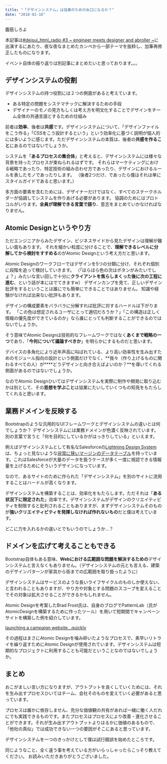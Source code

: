 ```yaml
---
title: "「デザインシステム」は協業のための糸口になるか？"
date: "2018-01-18"
---
```


腹筋しろよ

本記事は[#deisui\_html\_radio #3 ~ engineer meets designer and abroller ~](https://freshlive.tv/masup9/183858)に出演するにあたり、夜な夜なまとめたカンペから一部テーマを抜粋し、加筆再修正したものになります。

イベント自体の振り返りは別記事にまとめたいと思っております。。。

## デザインシステムの役割

デザインシステムの持つ役割には２つの側面があると考えています。

- ある特定の問題をシステマチックに解決するための手段
- デザイナーのモノの見方もしくは考え方を明文化することでデザインをチーム全体の共通言語とするための仕組み

前者は**効率**、後者は**共感**です。デザインシステムについて、「デザインファイルをこう作る」「CSSをこう設計するという」という効率化に基づく説明が個人的には多いように感じます。ただデザインシステムの本質は、後者の**共感を作ること**にあるのではないでしょうか。

システムを「**あるプロセスの集合体**」と考えると、デザインシステムには様々な背景を持ったプロセスが束ねられるはずです。 それらはマーケティングにおける戦略であったり、特定技術の組み合わせ方であったり、デザインにおけるルールを表したモノであったりします。 （後者2つだけ、であったら僕はそれは単にスタイルガイドであると思います。）

多方面の要素を含むためには、デザイナーだけではなく、すべてのステークホルダーが協調してシステムを作りあげる必要があります。 協調のためにはプロトコルがいります。**全員が理解できる言葉で語り**、意志をまとめていかなければなりません。

## Atomic Designというやり方

ただエンジニアからみたデザイン、ビジネスサイドから見たデザインは理解が難しい面もあります。 それを細かい粒度に分けることで、**理解できるレベルに分解してから検討をすすめる**のがAtomic Designという考え方だと思います。

Atomic Designのワークフローではデザインを5つの分類に分け、それぞれ個別に段階を追って検討していきます。 （「ほらほら色の次はボタンがみたいでしょ？」みたいな言い回しで十分に**クライアントを焦らしまくった後に次の工程に進む**、という話が本にはでてきますw） デザインカンプを見て、正しいデザイン批評をするということは誰にでも簡単にできることではありません。 知識や経験がなければ出来ない批評もあります。

デザインの構成要素をバラバラに分解すれば批評に対するハードルは下がります。 「この色は想定されるユーザにとって適切だろうか？」「この構造は正しく情報の優先度ができているのか」なら誰にとっても判断することができるのではないでしょうか。

そう意味でAtomic Designは技術的なフレームワークではなく**あくまで戦略の一つ**であり、「**今何について議論すべきか**」を明らかにするものだと思います。

デバイスの多角化により近年声高に叫ばれている、より高い効率性を生み出すためのモジュール指向の設計という側面だけでなく、**我々（作り上げるものに関わるすべての人）が****どうデザインと向き合えばよいのか？**を導いてくれる側面があるのではないでしょうか。

なのでAtomic Designひいてはデザインシステムを実際に制作や開発に取り込むかは別として、その**思想を学ぶこと**は協業にたいしていくつもの知見をもたらしてくれると思います。

## 業務ドメインを反映する

Bootstrapのような汎用的なUIフレームワークとデザインシステムの違いとは何でしょうか？ デザインシステムには業務ドメインが色濃く反映されています。別の言葉で言うと「何を目的にしているかがはっきりしている」といえます。

例えばデザインシステムとして有名なSalesforceの[Lightning Design System](https://www.lightningdesignsystem.com/)は、ちょっと見ないような[非常に狭いマージンのデータテーブル](https://www.lightningdesignsystem.com/components/data-tables)を持っています。これはSalesforceが大量のデータを扱うケースが多く一度に視認できる情報量を上げるためにそういうデザインになっています。

なので、あるサイトのために作られた「デザインシステム」を別のサイトに流用することはハードルが高くなります。

デザインシステムを構築することは、効率化をもたらします。ただそれは「**ある状況下に限定された**」効率です。デザインシステムがデザインのクリエイティビティを制限すると批判されることもありますが、まずデザインシステムそのものが**強いクリエイティビティを発揮しなければ作れないもの**だと僕は考えています。

どこに力を入れるかの違いとでもいうのでしょうか...？

## ドメインを広げて考えることもできる

Bootstrap自体もある意味、**Webにおける広範囲な問題を解決するための**デザインシステムと言えなくもありません。（デザインシステムの元とも言える、建築のデザインパターンが家具から街までの広範囲を取り扱ったように）

デザインシステムはサービスのような長いライフサイクルのものしか使えない、と言われることもありますが、やり方や対象とする問題のスコープを変えることでその対象は拡大させることができるかもしれません。

Atomic Designを考案したBrad Frost氏は、自身のブログでPatternLab（氏がAtomicDesignを構築するために作ったツール）を用いて短期間でキャンペーンサイトを構築した例を紹介しています。

[launching a campaign website…quickly](http://bradfrost.com/blog/post/launching-a-campaign-website-quickly/)

その過程はまさにAtomic Designを噛み砕いたようなプロセスで、素早いリトライを繰り返すためにAtomic Designが使用されています。デザインシステムは短期的なプロジェクトに利用することも可能だということなのではないでしょうか。

## まとめ

おこがましい言い方になりますが、アウトプットを良くしていくためには、それを生み出すプロセスひいてはチーム、会社そのものを変えていく必要があると思っています。

プロセスは誰かに依存しません、充分な価値観の共有があれば一緒に働く人だれにでも実践できるものです。またプロセスはプロセスにより改善・進化させることができます。それが生み出すアウトプットよりはるかに価値のあるもので、「他社の真似」では成功できない一つの要因がそこにあると思っています。

デザインシステムを一つのきっかけとして僕は試行錯誤を始めたところです。

同じようなこと、全く違う事を考えている方がいらっしゃったらこっそり教えてください。 お読みいただきありがとうございました。
